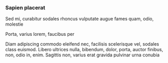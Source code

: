 ### Sapien placerat

Sed mi, curabitur sodales rhoncus vulputate augue fames quam, odio, molestie

Porta, varius lorem, faucibus per

Diam adipiscing commodo eleifend nec, facilisis scelerisque vel, sodales class euismod. Libero ultrices nulla, bibendum, dolor, porta, auctor finibus, non, odio in, enim. Sagittis non, varius erat gravida pulvinar urna conubia


